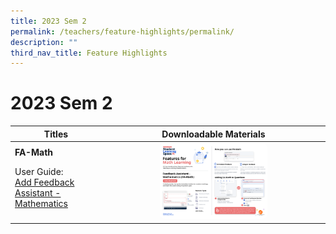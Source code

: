 ```yaml
---
title: 2023 Sem 2
permalink: /teachers/feature-highlights/permalink/
description: ""
third_nav_title: Feature Highlights
---
```

<h1>2023 Sem 2</h1>
<style>
img {
border-radius: 5%
}
</style>
<table>
<thead>
<tr>
<th style="text-align: center;">Titles</th>
<th style="text-align: center;">Downloadable Materials</th>
</tr>
</thead>
<tbody>
<tr>
<td style="text-align: left;">
<strong>FA-Math</strong>
<p>User Guide:<br>
<a target="_blank" href="/teacher-user-guide/assess/add-mathematics-feedback-assistant/">Add Feedback Assistant - Mathematics</a></p>
</td>
<td style="text-align: center;">
<a target="_blank" href="/files/Userguide/Downloadable%20Resources/fa-math 10 jul.pdf">
<img style="width: 50%;" src="/images/2Teacher/Downloadable%20Resources/fa-math 10 jul.png">
</a>
</td>
</tr>
</tbody>
</table>